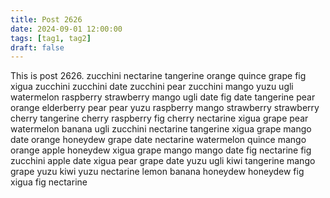 ```yaml
---
title: Post 2626
date: 2024-09-01 12:00:00
tags: [tag1, tag2]
draft: false
---
```

This is post 2626.
zucchini
nectarine
tangerine
orange
quince
grape
fig
xigua
zucchini
zucchini
date
zucchini
pear
zucchini
mango
yuzu
ugli
watermelon
raspberry
strawberry
mango
ugli
date
fig
date
tangerine
pear
orange
elderberry
pear
pear
yuzu
raspberry
mango
strawberry
strawberry
cherry
tangerine
cherry
raspberry
fig
cherry
nectarine
xigua
grape
pear
watermelon
banana
ugli
zucchini
nectarine
tangerine
xigua
grape
mango
date
orange
honeydew
grape
date
nectarine
watermelon
quince
mango
orange
apple
honeydew
xigua
grape
mango
mango
date
fig
nectarine
fig
zucchini
apple
date
xigua
pear
grape
date
yuzu
ugli
kiwi
tangerine
mango
grape
yuzu
kiwi
yuzu
nectarine
lemon
banana
honeydew
honeydew
fig
xigua
fig
nectarine
